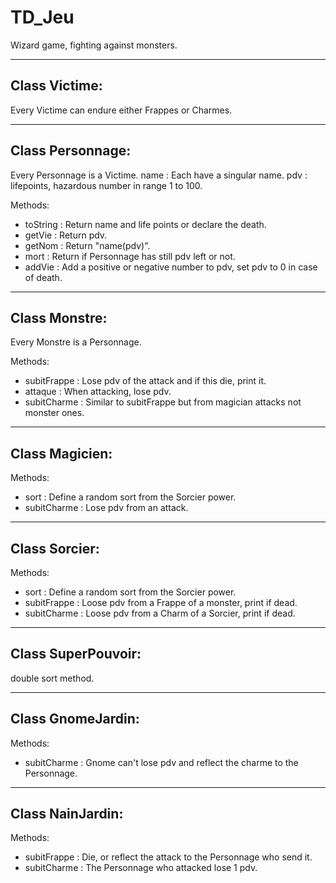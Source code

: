 # TD_Jeu
Wizard game, fighting against monsters.

-----------------
Class Victime:
-----------------

  Every Victime can endure either Frappes or Charmes.

-----------------
Class Personnage:
-----------------

  Every Personnage is a Victime.
  name : Each have a singular name.
  pdv : lifepoints, hazardous number in range 1 to 100.
  
  Methods:
  
  - toString : Return name and life points or declare the death.
  - getVie : Return pdv.
  - getNom : Return "name(pdv)".
  - mort : Return if Personnage has still pdv left or not.
  - addVie : Add a positive or negative number to pdv, set pdv to 0 in case of death.

----------------
Class Monstre:
----------------

  Every Monstre is a Personnage.
  
  Methods:
  
  - subitFrappe : Lose pdv of the attack and if this die, print it.
  - attaque : When attacking, lose pdv.
  - subitCharme : Similar to subitFrappe but from magician attacks not monster ones.
  
--------------------
Class Magicien:
--------------------
  
  Methods:
  
  - sort : Define a random sort from the Sorcier power.
  - subitCharme : Lose pdv from an attack.
  
--------------------
Class Sorcier:
--------------------
  
  Methods:
  
  - sort : Define a random sort from the Sorcier power.
  - subitFrappe : Loose pdv from a Frappe of a monster, print if dead.
  - subitCharme : Loose pdv from a Charm of a Sorcier, print if dead.

--------------------
Class SuperPouvoir:
--------------------

  double sort method.

--------------------
Class GnomeJardin:
--------------------

  Methods:
  
  - subitCharme : Gnome can't lose pdv and reflect the charme to the Personnage.

--------------------
Class NainJardin:
--------------------

  Methods:
  
  - subitFrappe : Die, or reflect the attack to the Personnage who send it.
  - subitCharme : The Personnage who attacked lose 1 pdv.
